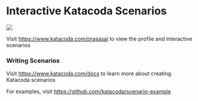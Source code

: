 # Interactive Katacoda Scenarios

[![](http://shields.katacoda.com/katacoda/prasasai/count.svg)](https://www.katacoda.com/prasasai "Get your profile on Katacoda.com")

Visit https://www.katacoda.com/prasasai to view the profile and interactive scenarios

### Writing Scenarios
Visit https://www.katacoda.com/docs to learn more about creating Katacoda scenarios

For examples, visit https://github.com/katacoda/scenario-example
